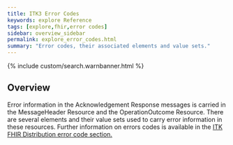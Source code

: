 ```yaml
---
title: ITK3 Error Codes
keywords: explore Reference
tags: [explore,fhir,error codes]
sidebar: overview_sidebar
permalink: explore_error_codes.html
summary: "Error codes, their associated elements and value sets."
---
```


{% include custom/search.warnbanner.html %}

## Overview ##

Error information in the Acknowledgement Response messages is carried in the MessageHeader Resource and the OperationOutcome Resource. There are several elements and their value sets used to carry error information in these resources. Further information on errors codes is available in the [ITK FHIR Distribution error code section.](https://nhsconnect.github.io/ITK3-FHIR-Messaging-Distribution/explore_error_codes.html)



